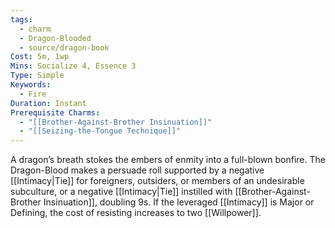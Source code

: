 ```yaml
---
tags:
  - charm
  - Dragon-Blooded
  - source/dragon-book
Cost: 5m, 1wp
Mins: Socialize 4, Essence 3
Type: Simple
Keywords:
  - Fire
Duration: Instant
Prerequisite Charms:
  - "[[Brother-Against-Brother Insinuation]]"
  - "[[Seizing-the-Tongue Technique]]"
---
```

A dragon’s breath stokes the embers of enmity into a full-blown bonfire. The Dragon-Blood makes a persuade roll supported by a negative [[Intimacy|Tie]] for foreigners, outsiders, or members of an undesirable subculture, or a negative [[Intimacy|Tie]] instilled with [[Brother-Against-Brother Insinuation]], doubling 9s. If the leveraged [[Intimacy]] is Major or Defining, the cost of resisting increases to two [[Willpower]].